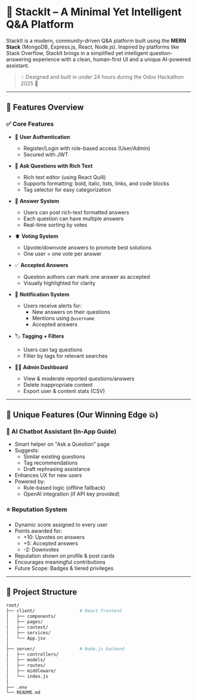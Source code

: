 # 🧠 StackIt – A Minimal Yet Intelligent Q&A Platform

StackIt is a modern, community-driven Q&A platform built using the **MERN Stack** (MongoDB, Express.js, React, Node.js). Inspired by platforms like Stack Overflow, StackIt brings in a simplified yet intelligent question-answering experience with a clean, human-first UI and a unique AI-powered assistant.

> 💡 Designed and built in under 24 hours during the Odoo Hackathon 2025 🚀

---

## 📌 Features Overview

### ✅ Core Features

- 🔐 **User Authentication**
  - Register/Login with role-based access (User/Admin)
  - Secured with JWT

- 📝 **Ask Questions with Rich Text**
  - Rich text editor (using React Quill)
  - Supports formatting: bold, italic, lists, links, and code blocks
  - Tag selector for easy categorization

- 💬 **Answer System**
  - Users can post rich-text formatted answers
  - Each question can have multiple answers
  - Real-time sorting by votes

- ⬆️ **Voting System**
  - Upvote/downvote answers to promote best solutions
  - One user = one vote per answer

- ✅ **Accepted Answers**
  - Question authors can mark one answer as accepted
  - Visually highlighted for clarity

- 🔔 **Notification System**
  - Users receive alerts for:
    - New answers on their questions
    - Mentions using `@username`
    - Accepted answers

- 🏷️ **Tagging + Filters**
  - Users can tag questions
  - Filter by tags for relevant searches

- 👨‍💼 **Admin Dashboard**
  - View & moderate reported questions/answers
  - Delete inappropriate content
  - Export user & content stats (CSV)

---

## 🌟 Unique Features (Our Winning Edge 💥)

### 🤖 AI Chatbot Assistant (In-App Guide)
- Smart helper on "Ask a Question" page
- Suggests:
  - Similar existing questions
  - Tag recommendations
  - Draft rephrasing assistance
- Enhances UX for new users
- Powered by:
  - Rule-based logic (offline fallback)
  - OpenAI integration (if API key provided)

### ⭐ Reputation System
- Dynamic score assigned to every user
- Points awarded for:
  - +10: Upvotes on answers
  - +5: Accepted answers
  - -2: Downvotes
- Reputation shown on profile & post cards
- Encourages meaningful contributions
- Future Scope: Badges & tiered privileges

---

## 📁 Project Structure

```bash
root/
├── client/                 # React frontend
│   ├── components/
│   ├── pages/
│   ├── context/
│   ├── services/
│   └── App.jsx
│
├── server/                 # Node.js backend
│   ├── controllers/
│   ├── models/
│   ├── routes/
│   ├── middleware/
│   └── index.js
│
├── .env
└── README.md
